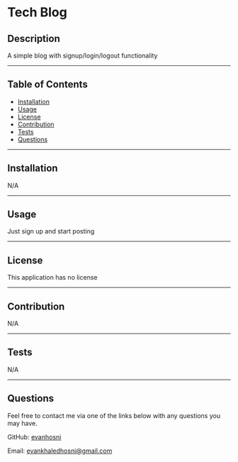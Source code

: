 # Tech Blog


## Description

A simple blog with signup/login/logout functionality

---

## Table of Contents
  * [Installation](#installation)
  * [Usage](#usage)
  * [License](#license)
  * [Contribution](#contribution)
  * [Tests](#tests)
  * [Questions](#questions)
    
---

## Installation

N/A

---

## Usage

Just sign up and start posting
    
---

## License
        
This application has no license
    
---

## Contribution

N/A
        
---

## Tests

N/A

---

## Questions
        
Feel free to contact me via one of the links below with any questions you may have.

GitHub: [evanhosni](https://github.com/evanhosni)

Email: [evankhaledhosni@gmail.com](mailto:evankhaledhosni@gmail.com)
